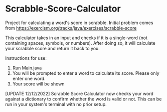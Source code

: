 # Scrabble-Score-Calculator

Project for calculating a word's score in scrabble. Initial problem comes from https://exercism.org/tracks/java/exercises/scrabble-score

This calculator takes in an input and checks if it is a single-word (not containing spaces, symbols, or numbers). 
After doing so, it will calculate your scrabble score and return it back to you.

Instructions for use:
1. Run Main.java
2. You will be prompted to enter a word to calculate its score. Please only enter one word.
3. Your score will be shown

[UPDATE 12/12/2022] Scrabble Score Calculator now checks your word against a dictionary to confirm whether the word is valid or not. This can be run in your system's terminal with no prior setup.
